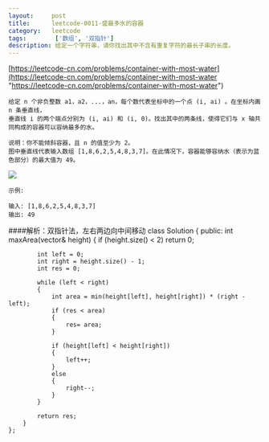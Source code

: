 ```yaml
---
layout:     post
title:      leetcode-0011-盛最多水的容器
category:   leetcode
tags:        ['数组', '双指针']
description: 给定一个字符串，请你找出其中不含有重复字符的最长子串的长度。
---
```

[https://leetcode-cn.com/problems/container-with-most-water](https://leetcode-cn.com/problems/container-with-most-water "https://leetcode-cn.com/problems/container-with-most-water")

	给定 n 个非负整数 a1，a2，...，an，每个数代表坐标中的一个点 (i, ai) 。在坐标内画 n 条垂直线，
	垂直线 i 的两个端点分别为 (i, ai) 和 (i, 0)。找出其中的两条线，使得它们与 x 轴共同构成的容器可以容纳最多的水。

	说明：你不能倾斜容器，且 n 的值至少为 2。
	图中垂直线代表输入数组 [1,8,6,2,5,4,8,3,7]。在此情况下，容器能够容纳水（表示为蓝色部分）的最大值为 49。
	
<img src="./images/leetcode/0011.png" />
	
	示例:
	
	输入: [1,8,6,2,5,4,8,3,7]
	输出: 49

####解析：双指针法，左右两边向中间移动
	class Solution
	{
	public:
	    int maxArea(vector<int>& height)
	    {
	        if (height.size() < 2) return 0;
	        
	        int left = 0;
	        int right = height.size() - 1;
	        int res = 0;
	        
	        while (left < right)
	        {
	            int area = min(height[left], height[right]) * (right - left);
	            if (res < area)    
	            {
	                res= area;
	            }
	        
	            if (height[left] < height[right])
	            {
	                left++;
	            }
	            else
	            {
	                right--;
	            }
	        }
	        
	        return res;
	    }
	};
